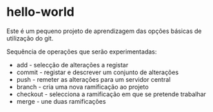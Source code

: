 # hello-world

Este é um pequeno projeto de aprendizagem
das opções básicas de utilização do git.

Sequência de operações que
serão experimentadas:

* add - selecção de alterações a registar
* commit - registar e descrever um conjunto de alterações
* push - remeter as alterações para um servidor central
* branch - cria uma nova ramificação ao projeto
* checkout - selecciona a ramificação em que se pretende trabalhar
* merge - une duas ramificações